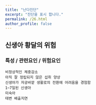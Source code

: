 ```yaml
---
title: "난다진단"
excerpt: "진단을 표시 합니다."
permalink: /26.html
author_profile: false
---
```

## 신생아 황달의 위험


### 특성 / 관련요인 / 위험요인

>                
                                          
    비정상적인 체중감소
    아직 잘 정립되지 않은 섭취 양상
    신생아가 자궁바깥 생활로의 전환에 어려움을 경험함
    1~7일된 신생아
    미숙아
    태변 배출지연
